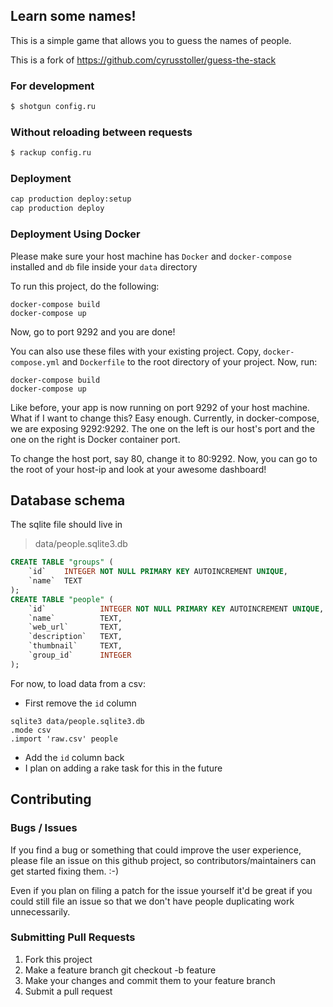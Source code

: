 ## Learn some names!

This is a simple game that allows you to guess the names of people.

This is a fork of https://github.com/cyrusstoller/guess-the-stack

### For development

```bash
$ shotgun config.ru
```

### Without reloading between requests

```bash
$ rackup config.ru
```

### Deployment

```bash
cap production deploy:setup
cap production deploy
```

###	Deployment Using Docker

Please make sure your host machine has ``Docker`` and ``docker-compose`` installed and ``db`` file inside your ``data`` directory

To run this project, do the following:

	docker-compose build
	docker-compose up

Now, go to port 9292 and you are done!

You can also use these files with your existing project. Copy, ``docker-compose.yml`` and ``Dockerfile`` to the root directory of your project. Now, run:

	docker-compose build
	docker-compose up

Like before, your app is now running on port 9292 of your host machine. What if I want to change this? Easy enough. Currently, in docker-compose, we are exposing 9292:9292. The one on the left is our host's port and the one on the right is Docker container port.

To change the host port, say 80, change it to 80:9292. Now, you can go to the root of your host-ip and look at your awesome dashboard!

## Database schema

The sqlite file should live in

> data/people.sqlite3.db

```sql
CREATE TABLE "groups" (
	`id`	INTEGER NOT NULL PRIMARY KEY AUTOINCREMENT UNIQUE,
	`name`	TEXT
);
CREATE TABLE "people" (
	`id`			INTEGER NOT NULL PRIMARY KEY AUTOINCREMENT UNIQUE,
	`name`			TEXT,
	`web_url`		TEXT,
	`description`	TEXT,
	`thumbnail`		TEXT,
	`group_id`		INTEGER
);
```

For now, to load data from a csv:

- First remove the `id` column

```
sqlite3 data/people.sqlite3.db
.mode csv
.import 'raw.csv' people
```

- Add the `id` column back
- I plan on adding a rake task for this in the future

## Contributing

### Bugs / Issues

If you find a bug or something that could improve the user experience, please file an issue on this github project, so contributors/maintainers can get started fixing them. :-)

Even if you plan on filing a patch for the issue yourself it'd be great if you could still file an issue so that we don't have people duplicating work unnecessarily.

### Submitting Pull Requests

1. Fork this project
2. Make a feature branch git checkout -b feature
3. Make your changes and commit them to your feature branch
4. Submit a pull request